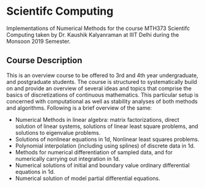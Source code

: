 # Scientifc Computing

Implementations of Numerical Methods for the course MTH373 Scientifc Computing taken by Dr. Kaushik Kalyanraman at IIIT Delhi during the Monsoon 2019 Semester.

## Course Description

This is an overview course to be offered to 3rd and 4th year undergraduate, and postgraduate students. The course is structured to systematically build on and provide an overview of several ideas and topics that comprise the basics of discretizations of continuous mathematics. This particular setup is concerned with computational as well as stability analyses of both methods and algorithms.
Following is a brief overview of the same:

+ Numerical Methods in linear algebra: matrix factorizations, direct solution of linear systems, solutions of linear least square problems, and solutions to eigenvalue problems.
+ Solutions of nonlinear equations in 1d, Nonlinear least squares problems.
+ Polynomial interpolation (including using splines) of discrete data in 1d.
+ Methods for numerical differentiation of sampled data, and for numerically carrying out integration in 1d.
+ Numerical solutions of initial and boundary value ordinary differential equations in 1d.
+ Numerical solution of model partial differential equations.